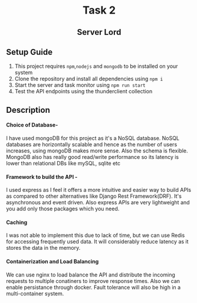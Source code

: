 <div align="center">
  <h1 align="center">Task 2</h1>
</div>

<h2 align="center">Server Lord</h2>

## Setup Guide

1) This project requires `npm`,`nodejs` and `mongodb` to be installed on your system
2) Clone the repository and install all dependencies using `npm i`
3) Start the server and task monitor using `npm run start`
4) Test the API endpoints using the thunderclient collection 

## Description

#### Choice of Database-

I have used mongoDB for this project as it's a NoSQL database. NoSQL databases are horizontally scalable and hence as the number of users increases, using mongoDB makes more sense. Also the schema is flexible. MongoDB also has really good read/write performance so its latency is lower than relational DBs like mySQL, sqlite etc

#### Framework to build the API - 

I used express as I feel it offers a more intuitive and easier way to build APIs as compared to other alternatives like Django Rest Framework(DRF). It's asynchronous and event driven. Also express APIs are very lightweight and you add only those packages which you need. 

#### Caching

I was not able to implement this due to lack of time, but we can use Redis for accessing frequently used data. It will considerably reduce latency as it stores the data in the memory. 

#### Containerization and Load Balancing

We can use nginx to load balance the API and distribute the incoming requests to multiple conatiners to improve response times. Also we can enable persistance through docker. Fault tolerance will also be high in a multi-container system. 
